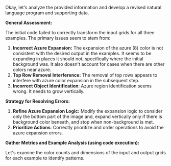 Okay, let's analyze the provided information and develop a revised natural language program and supporting data.

**General Assessment:**

The initial code failed to correctly transform the input grids for all three examples. The primary issues seem to stem from:

1.  **Incorrect Azure Expansion:** The expansion of the azure (8) color is not consistent with the desired output in the examples. It seems to be expanding in places it should not, specifically where the initial background was. It also doesn't account for cases when there are other colors near azure.
2.  **Top Row Removal Interference:** The removal of top rows appears to interfere with azure color expansion in the subsequent step.
3.   **Incorrect Object Identification**: Azure region identification seems wrong. It needs to grow vertically.

**Strategy for Resolving Errors:**

1.  **Refine Azure Expansion Logic:** Modify the expansion logic to consider only the bottom part of the image and, expand vertically only if there is background color beneath, and stop when non-background is met.
2.  **Prioritize Actions**: Correctly prioritize and order operations to avoid the azure expansion errors.

**Gather Metrics and Example Analysis (using code execution):**

Let's examine the color counts and dimensions of the input and output grids for each example to identify patterns.
